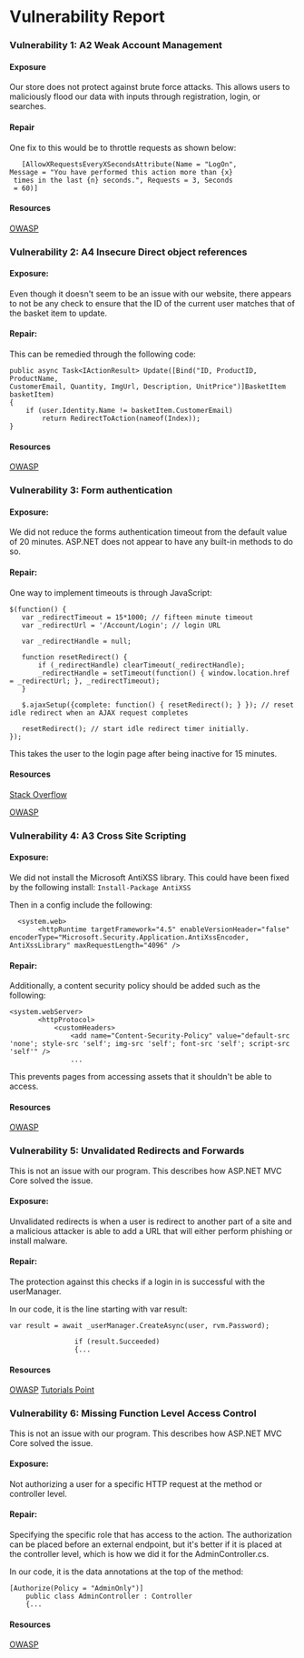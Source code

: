 # Vulnerability Report

### Vulnerability 1: A2 Weak Account Management
#### Exposure
Our store does not protect against brute force attacks. This allows users to maliciously 
flood our data with inputs through registration, login, or searches.

#### Repair
One fix to this would be to throttle requests as shown below:
```
   [AllowXRequestsEveryXSecondsAttribute(Name = "LogOn", 
Message = "You have performed this action more than {x}
 times in the last {n} seconds.", Requests = 3, Seconds
 = 60)]
```

#### Resources
[OWASP](https://www.owasp.org/index.php/.NET_Security_Cheat_Sheet)

### Vulnerability 2: A4 Insecure Direct object references
#### Exposure:
Even though it doesn't seem to be an issue with our website, there appears to not be any
 check to ensure that the ID of the current user matches that of the basket item to update.

#### Repair:
This can be remedied through the following code:
```
public async Task<IActionResult> Update([Bind("ID, ProductID, ProductName, 
CustomerEmail, Quantity, ImgUrl, Description, UnitPrice")]BasketItem basketItem)
{
    if (user.Identity.Name != basketItem.CustomerEmail)
        return RedirectToAction(nameof(Index));
}
```

#### Resources
[OWASP](https://www.owasp.org/index.php/.NET_Security_Cheat_Sheet)

### Vulnerability 3: Form authentication
#### Exposure:
We did not reduce the forms authentication timeout from the default value of 20 minutes. 
ASP.NET does not appear to have any built-in methods to do so. 

#### Repair:
One way to implement timeouts is through JavaScript:
```
$(function() {
   var _redirectTimeout = 15*1000; // fifteen minute timeout
   var _redirectUrl = '/Account/Login'; // login URL

   var _redirectHandle = null;

   function resetRedirect() {
       if (_redirectHandle) clearTimeout(_redirectHandle);
       _redirectHandle = setTimeout(function() { window.location.href = _redirectUrl; }, _redirectTimeout);
   }

   $.ajaxSetup({complete: function() { resetRedirect(); } }); // reset idle redirect when an AJAX request completes

   resetRedirect(); // start idle redirect timer initially.
});
```

This takes the user to the login page after being inactive for 15 minutes.

#### Resources
[Stack Overflow](https://stackoverflow.com/questions/12902194/asp-net-forms-authentication-timeout)

[OWASP](https://www.owasp.org/index.php/.NET_Security_Cheat_Sheet)

### Vulnerability 4: A3 Cross Site Scripting
#### Exposure:
We did not install the Microsoft AntiXSS library. This could have been fixed by the following install:
```Install-Package AntiXSS```

Then in a config include the following:
```
  <system.web>
       <httpRuntime targetFramework="4.5" enableVersionHeader="false" encoderType="Microsoft.Security.Application.AntiXssEncoder, AntiXssLibrary" maxRequestLength="4096" />
```

#### Repair:
Additionally, a content security policy should be added such as the following:
```
<system.webServer>
       <httpProtocol>
           <customHeaders>
               <add name="Content-Security-Policy" value="default-src 'none'; style-src 'self'; img-src 'self'; font-src 'self'; script-src 'self'" />
               ...
```

This prevents pages from accessing assets that it shouldn't be able to access.

#### Resources
[OWASP](https://www.owasp.org/index.php/.NET_Security_Cheat_Sheet)

### Vulnerability 5: Unvalidated Redirects and Forwards
This is not an issue with our program.  This describes how ASP.NET MVC Core solved 
the issue.

#### Exposure:
Unvalidated redirects is when a user is redirect to another part of a site and a 
malicious attacker is able to add a URL that will either perform phishing or 
install malware.  


#### Repair:
The protection against this checks if a login in is successful with the userManager.

In our code, it is the line starting with var result:
```
var result = await _userManager.CreateAsync(user, rvm.Password);

                if (result.Succeeded)
                {...
```

#### Resources
[OWASP](https://www.owasp.org/index.php/.NET_Security_Cheat_Sheet)
[Tutorials Point](https://www.tutorialspoint.com/security_testing/unvalidated_redirects_and_forwards.htm)

### Vulnerability 6: Missing Function Level Access Control
This is not an issue with our program.  This describes how ASP.NET MVC Core solved 
the issue.

#### Exposure:
Not authorizing a user for a specific HTTP request at the method or controller level.

#### Repair:
Specifying the specific role that has access to the action.
The authorization can be placed before an external endpoint, but it's better if 
it is placed at the controller level, which is how we did it for the 
AdminController.cs.

In our code, it is the data annotations at the top of the method:

```
[Authorize(Policy = "AdminOnly")]
    public class AdminController : Controller
    {...
```

#### Resources
[OWASP](https://www.owasp.org/index.php/.NET_Security_Cheat_Sheet)
